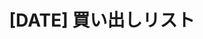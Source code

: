 ---
name: 買い出しリスト
about: 引っ越し後に必要な物の買い出しを計画し、管理するためのテンプレートです。
title: "[DATE] 買い出しリスト"
labels: 買い出し
assignees: ''
url: ''

---